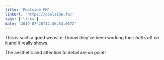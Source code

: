 ```yaml
---
title: 'Poolside FM'
linkUrl: 'https://poolside.fm/'
tags: ['links'] 
date: '2019-07-26T12:36:53.067Z'
---
```

This is such a good website. I know they've been working their *butts* off on it and it really shows. 

The aesthetic and attention to detail are on point!  